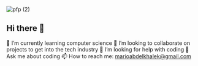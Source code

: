 ![pfp (2)](https://github.com/user-attachments/assets/609fc58e-833a-4eb1-895e-94095d8a6583)
## Hi there 👋

🌱 I’m currently learning computer science
👯 I’m looking to collaborate on projects to get into the tech industry
🤔 I’m looking for help with coding
💬 Ask me about coding
📫 How to reach me: marioabdelkhalek@gmail.com
